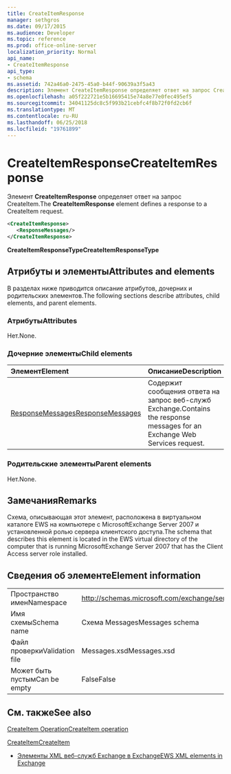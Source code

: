 ```yaml
---
title: CreateItemResponse
manager: sethgros
ms.date: 09/17/2015
ms.audience: Developer
ms.topic: reference
ms.prod: office-online-server
localization_priority: Normal
api_name:
- CreateItemResponse
api_type:
- schema
ms.assetid: 742a46a0-2475-45a0-b44f-90639a3f5a43
description: Элемент CreateItemResponse определяет ответ на запрос CreateItem.
ms.openlocfilehash: a05f222721e5b16695415e74a8e77e0fec495ef5
ms.sourcegitcommit: 34041125dc8c5f993b21cebfc4f8b72f0fd2cb6f
ms.translationtype: MT
ms.contentlocale: ru-RU
ms.lasthandoff: 06/25/2018
ms.locfileid: "19761899"
---
```

# <a name="createitemresponse"></a><span data-ttu-id="284c1-103">CreateItemResponse</span><span class="sxs-lookup"><span data-stu-id="284c1-103">CreateItemResponse</span></span>

<span data-ttu-id="284c1-104">Элемент **CreateItemResponse** определяет ответ на запрос CreateItem.</span><span class="sxs-lookup"><span data-stu-id="284c1-104">The **CreateItemResponse** element defines a response to a CreateItem request.</span></span> 
  
```xml
<CreateItemResponse>
   <ResponseMessages/>
</CreateItemResponse>
```

 <span data-ttu-id="284c1-105">**CreateItemResponseType**</span><span class="sxs-lookup"><span data-stu-id="284c1-105">**CreateItemResponseType**</span></span>
## <a name="attributes-and-elements"></a><span data-ttu-id="284c1-106">Атрибуты и элементы</span><span class="sxs-lookup"><span data-stu-id="284c1-106">Attributes and elements</span></span>

<span data-ttu-id="284c1-107">В разделах ниже приводится описание атрибутов, дочерних и родительских элементов.</span><span class="sxs-lookup"><span data-stu-id="284c1-107">The following sections describe attributes, child elements, and parent elements.</span></span>
  
### <a name="attributes"></a><span data-ttu-id="284c1-108">Атрибуты</span><span class="sxs-lookup"><span data-stu-id="284c1-108">Attributes</span></span>

<span data-ttu-id="284c1-109">Нет.</span><span class="sxs-lookup"><span data-stu-id="284c1-109">None.</span></span>
  
### <a name="child-elements"></a><span data-ttu-id="284c1-110">Дочерние элементы</span><span class="sxs-lookup"><span data-stu-id="284c1-110">Child elements</span></span>

|<span data-ttu-id="284c1-111">**Элемент**</span><span class="sxs-lookup"><span data-stu-id="284c1-111">**Element**</span></span>|<span data-ttu-id="284c1-112">**Описание**</span><span class="sxs-lookup"><span data-stu-id="284c1-112">**Description**</span></span>|
|:-----|:-----|
|[<span data-ttu-id="284c1-113">ResponseMessages</span><span class="sxs-lookup"><span data-stu-id="284c1-113">ResponseMessages</span></span>](responsemessages.md) <br/> |<span data-ttu-id="284c1-114">Содержит сообщения ответа на запрос веб-служб Exchange.</span><span class="sxs-lookup"><span data-stu-id="284c1-114">Contains the response messages for an Exchange Web Services request.</span></span>  <br/> |
   
### <a name="parent-elements"></a><span data-ttu-id="284c1-115">Родительские элементы</span><span class="sxs-lookup"><span data-stu-id="284c1-115">Parent elements</span></span>

<span data-ttu-id="284c1-116">Нет.</span><span class="sxs-lookup"><span data-stu-id="284c1-116">None.</span></span>
  
## <a name="remarks"></a><span data-ttu-id="284c1-117">Замечания</span><span class="sxs-lookup"><span data-stu-id="284c1-117">Remarks</span></span>

<span data-ttu-id="284c1-118">Схема, описывающая этот элемент, расположена в виртуальном каталоге EWS на компьютере с MicrosoftExchange Server 2007 и установленной ролью сервера клиентского доступа.</span><span class="sxs-lookup"><span data-stu-id="284c1-118">The schema that describes this element is located in the EWS virtual directory of the computer that is running MicrosoftExchange Server 2007 that has the Client Access server role installed.</span></span>
  
## <a name="element-information"></a><span data-ttu-id="284c1-119">Сведения об элементе</span><span class="sxs-lookup"><span data-stu-id="284c1-119">Element information</span></span>

|||
|:-----|:-----|
|<span data-ttu-id="284c1-120">Пространство имен</span><span class="sxs-lookup"><span data-stu-id="284c1-120">Namespace</span></span>  <br/> |http://schemas.microsoft.com/exchange/services/2006/messages  <br/> |
|<span data-ttu-id="284c1-121">Имя схемы</span><span class="sxs-lookup"><span data-stu-id="284c1-121">Schema name</span></span>  <br/> |<span data-ttu-id="284c1-122">Схема Messages</span><span class="sxs-lookup"><span data-stu-id="284c1-122">Messages schema</span></span>  <br/> |
|<span data-ttu-id="284c1-123">Файл проверки</span><span class="sxs-lookup"><span data-stu-id="284c1-123">Validation file</span></span>  <br/> |<span data-ttu-id="284c1-124">Messages.xsd</span><span class="sxs-lookup"><span data-stu-id="284c1-124">Messages.xsd</span></span>  <br/> |
|<span data-ttu-id="284c1-125">Может быть пустым</span><span class="sxs-lookup"><span data-stu-id="284c1-125">Can be empty</span></span>  <br/> |<span data-ttu-id="284c1-126">False</span><span class="sxs-lookup"><span data-stu-id="284c1-126">False</span></span>  <br/> |
   
## <a name="see-also"></a><span data-ttu-id="284c1-127">См. также</span><span class="sxs-lookup"><span data-stu-id="284c1-127">See also</span></span>



[<span data-ttu-id="284c1-128">CreateItem Operation</span><span class="sxs-lookup"><span data-stu-id="284c1-128">CreateItem operation</span></span>](createitem-operation.md)
  
[<span data-ttu-id="284c1-129">CreateItem</span><span class="sxs-lookup"><span data-stu-id="284c1-129">CreateItem</span></span>](createitem.md)


- [<span data-ttu-id="284c1-130">Элементы XML веб-служб Exchange в Exchange</span><span class="sxs-lookup"><span data-stu-id="284c1-130">EWS XML elements in Exchange</span></span>](ews-xml-elements-in-exchange.md)

